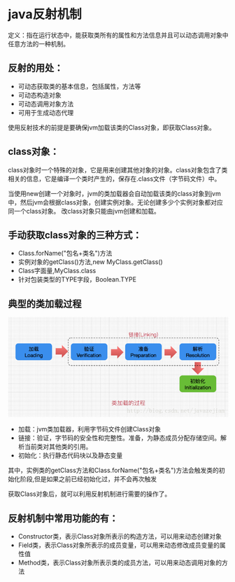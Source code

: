 # java反射机制
定义：指在运行状态中，能获取类所有的属性和方法信息并且可以动态调用对象中任意方法的一种机制。
## 反射的用处：
- 可动态获取类的基本信息，包括属性，方法等
- 可动态构造对象
- 可动态调用对象方法
- 可用于生成动态代理

使用反射技术的前提是要确保jvm加载该类的Class对象，即获取Class对象。

## class对象：
class对象时一个特殊的对象，它是用来创建其他对象的对象。class对象包含了类相关的信息，它是编译一个类时产生的，保存在.class文件（字节码文件）中。

当使用new创建一个对象时，jvm的类加载器会自动加载该类的class对象到jvm中，然后jvm会根据class对象，创建实例对象。无论创建多少个实例对象都对应同一个class对象。
改class对象只能由jvm创建和加载。


## 手动获取class对象的三种方式：

- Class.forName("包名+类名")方法
- 实例对象的getClass()方法,new MyClass.getClass()
- Class字面量,MyClass.class
- 针对包装类型的TYPE字段，Boolean.TYPE


## 典型的类加载过程

![image](https://github.com/williamzhang11/fastTech/blob/master/src/main/java/com/xiu/fastTech/reflect/20170430160610299.png)

- 加载：jvm类加载器，利用字节码文件创建Class对象
- 链接：验证，字节码的安全性和完整性。准备，为静态成员分配存储空间。解析当前类对其他类的引用。
- 初始化：执行静态代码块以及静态变量

其中，实例类的getClass方法和Class.forName("包名+类名")方法会触发类的初始化阶段,但是如果之前已经初始化过，并不会再次触发

获取Class对象后，就可以利用反射机制进行需要的操作了。

## 反射机制中常用功能的有：
- Constructor类，表示Class对象所表示的构造方法，可以用来动态创建对象
- Field类，表示Class对象所表示的成员变量，可以用来动态修改成员变量的属性值
- Method类，表示Class对象所表示类的成员方法，可以用来动态调用对象的方法



























